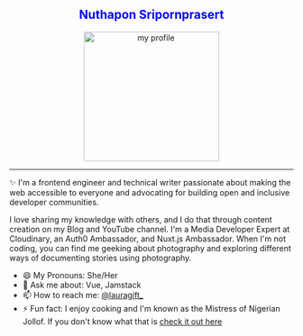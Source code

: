 
<h2 align="center" style="color:blue;">Nuthapon Sripornprasert</h3>
<p style="text-align:center">
<img src="https://github.com/Nathapons/Nathapons.github.io/blob/master/picture/29314707_1726010667442216_1047016552009145206_n.jpg" alt="my profile" width="240" height="230">
</p>

---
✨ I'm a frontend engineer and technical writer passionate about making the web accessible to everyone and advocating for building open and inclusive developer communities. 

I love sharing my knowledge with others, and I do that through content creation on my Blog and YouTube channel. I'm a Media Developer Expert at Cloudinary, an Auth0 Ambassador, and Nuxt.js Ambassador. When I'm not coding, you can find me geeking about photography and exploring different ways of documenting stories using photography.


- 😄 My Pronouns: She/Her   
- 💬 Ask me about: Vue, Jamstack 
- 📫 How to reach me: [@lauragift_](https://twitter.com/lauragift_)
- ⚡ Fun fact: I enjoy cooking and I'm known as the Mistress of Nigerian Jollof. If you don't know what that is [check it out here](https://www.youtube.com/watch?v=kQs5lX91h98)